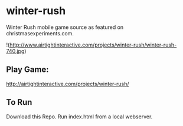# winter-rush
Winter Rush mobile game source as featured on christmasexperiments.com.

!(http://www.airtightinteractive.com/projects/winter-rush/winter-rush-740.jpg)

## Play Game: 
http://airtightinteractive.com/projects/winter-rush/

## To Run
Download this Repo. Run index.html from a local webserver.